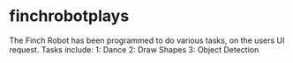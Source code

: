 # finchrobotplays
The Finch Robot has been programmed to do various tasks, on the users UI request. Tasks include: 1: Dance 2: Draw Shapes 3: Object Detection
